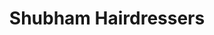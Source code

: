 ---
title: "Shubham Hairdressers"
url: /vikas-nagar-jabalpur/shubham-hairdressers/
shop: Friseur
---